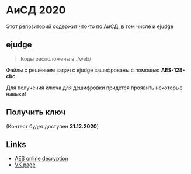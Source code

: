 # АиСД 2020

Этот репозиторий содержит что-то по АиСД, в том числе и ejudge

## ejudge

> Коды расположены в ./web/

Файлы с решением задач с ejudge зашифрованы с помощью **AES-128-cbc**

Для получения ключа для дешифровки придется проявить некоторые навыки!

## Получить ключ

(Контест будет доступен **31.12.2020**)

## Links

- [AES online decryption](https://www.devglan.com/online-tools/aes-encryption-decryption)
- [VK page](https://vk.com/ozonet_t)
